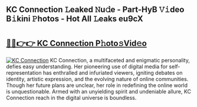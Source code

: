 ## KC Connection 𝙻eaked 𝙽u𝚍e - Part-HyB 𝚅𝚒deo B𝚒kini 𝙿hotos - Hot All 𝙻eaks eu9cX

# <h2><a href="http://ld2js5a.urlbe.top/?page=KC+Connection">🔗🔗👉👉 KC Connection P𝚑oto𝚜Vid𝚎o</a></h2>

[![KC Connection](https://i.imgur.com/eBuTRDB.gif)](http://ld2js5a.urlbe.top/?page=KC+Connection)
KC Connection, a multifaceted and enigmatic personality, defies easy understanding. Her pioneering use of digital media for self-representation has enthralled and infuriated viewers, igniting debates on identity, artistic expression, and the evolving nature of online communities. Though her future plans are unclear, her role in redefining the online world is unquestionable. Armed with an unyielding spirit and undeniable allure, KC Connection reach in the digital universe is boundless.
